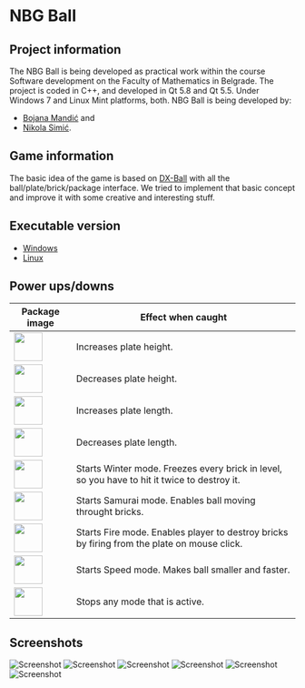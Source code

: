 # NBG Ball

## Project information

The NBG Ball is being developed as practical work within the course Software development on the Faculty of Mathematics in Belgrade. The project is coded in C++, and developed in Qt 5.8 and Qt 5.5. Under Windows 7 and Linux Mint platforms, both.
NBG Ball is being developed by:
+ [Bojana Mandić](https://github.com/mandic-bojana "GitHub profile")
and
+ [Nikola Simić](https://github.com/simkers "GitHub profile").

## Game information

The basic idea of the game is based on [DX-Ball](https://en.wikipedia.org/wiki/DX-Ball "Wikipedia page") with all the ball/plate/brick/package interface. We tried to implement that basic concept and improve it with some creative and interesting stuff.

## Executable version

+ [Windows](https://drive.google.com/file/d/0BxGBdOFgPwOyV3l3c25ObDVUdkk/view "Download")
+ [Linux](https://drive.google.com/file/d/0B2h63NSzirEgT3ZlcHFJUDhhSkU/view?usp=sharing "Download")

## Power ups/downs

| Package image | Effect when caught |
|---------------|--------------------|
| <img src="../master/images/plate_increase_height.png" width="50" align = "middle"> | Increases plate height. |
| <img src="../master/images/plate_decrease_height.png" width="50" align = "middle"> | Decreases plate height. |
| <img src="../master/images/plate_increase_length.png" width="50" align = "middle"> | Increases plate length. |
| <img src="../master/images/plate_decrease_length.png" width="50" align = "middle"> | Decreases plate length. |
| <img src="../master/images/ice_cream.png" width="50" align = "middle"> | Starts Winter mode. Freezes every brick in level, so you have to hit it twice to destroy it. |
| <img src="../master/images/sushi.png" width="50" align = "middle"> | Starts Samurai mode. Enables ball moving throught bricks. |
| <img src="../master/images/pepper.png" width="50" align = "middle"> | Starts Fire mode. Enables player to destroy bricks by firing from the plate on mouse click. |
| <img src="../master/images/speed_candy.png" width="50" align = "middle"> | Starts Speed mode. Makes ball smaller and faster. |
| <img src="../master/images/package.png" width="50" align = "middle"> | Stops any mode that is active. |

## Screenshots

![Screenshot](../master/screenshots/1.png)
![Screenshot](../master/screenshots/2.png)
![Screenshot](../master/screenshots/3.png)
![Screenshot](../master/screenshots/4.png)
![Screenshot](../master/screenshots/5.png)
![Screenshot](../master/screenshots/6.png)
